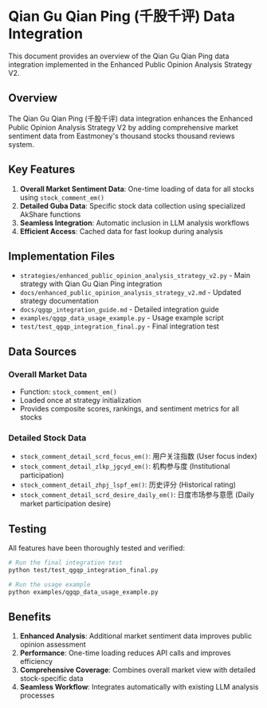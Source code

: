 # Qian Gu Qian Ping (千股千评) Data Integration

This document provides an overview of the Qian Gu Qian Ping data integration implemented in the Enhanced Public Opinion Analysis Strategy V2.

## Overview

The Qian Gu Qian Ping (千股千评) data integration enhances the Enhanced Public Opinion Analysis Strategy V2 by adding comprehensive market sentiment data from Eastmoney's thousand stocks thousand reviews system.

## Key Features

1. **Overall Market Sentiment Data**: One-time loading of data for all stocks using `stock_comment_em()`
2. **Detailed Guba Data**: Specific stock data collection using specialized AkShare functions
3. **Seamless Integration**: Automatic inclusion in LLM analysis workflows
4. **Efficient Access**: Cached data for fast lookup during analysis

## Implementation Files

- `strategies/enhanced_public_opinion_analysis_strategy_v2.py` - Main strategy with Qian Gu Qian Ping integration
- `docs/enhanced_public_opinion_analysis_strategy_v2.md` - Updated strategy documentation
- `docs/qgqp_integration_guide.md` - Detailed integration guide
- `examples/qgqp_data_usage_example.py` - Usage example script
- `test/test_qgqp_integration_final.py` - Final integration test

## Data Sources

### Overall Market Data
- Function: `stock_comment_em()`
- Loaded once at strategy initialization
- Provides composite scores, rankings, and sentiment metrics for all stocks

### Detailed Stock Data
- `stock_comment_detail_scrd_focus_em()`: 用户关注指数 (User focus index)
- `stock_comment_detail_zlkp_jgcyd_em()`: 机构参与度 (Institutional participation)
- `stock_comment_detail_zhpj_lspf_em()`: 历史评分 (Historical rating)
- `stock_comment_detail_scrd_desire_daily_em()`: 日度市场参与意愿 (Daily market participation desire)

## Testing

All features have been thoroughly tested and verified:

```bash
# Run the final integration test
python test/test_qgqp_integration_final.py

# Run the usage example
python examples/qgqp_data_usage_example.py
```

## Benefits

1. **Enhanced Analysis**: Additional market sentiment data improves public opinion assessment
2. **Performance**: One-time loading reduces API calls and improves efficiency
3. **Comprehensive Coverage**: Combines overall market view with detailed stock-specific data
4. **Seamless Workflow**: Integrates automatically with existing LLM analysis processes

